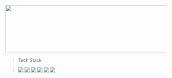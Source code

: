 

<a href="https://github.com/devxb/gitanimals">
  <img
    src="https://render.gitanimals.org/lines/ori0o0p?pet-id=599103205901646429"
    width="1000"
    height="150"
  />
</a>
  

> Tech Stack

> <img src="https://img.shields.io/badge/spring boot-6DB33F?style=for-the-badge&logo=springboot&logoColor=white"> <img src="https://img.shields.io/badge/quarkus-4695EB?style=for-the-badge&logo=quarkus&logoColor=white">  <img src="https://img.shields.io/badge/django-092E20?style=for-the-badge&logo=django&logoColor=white"> <img src="https://img.shields.io/badge/node.js-339933?style=for-the-badge&logo=node.js&logoColor=white"> <img src="https://img.shields.io/badge/mongodb-47A248?style=for-the-badge&logo=mongodb&logoColor=white"> <img src="https://img.shields.io/badge/mysql-4479A1?style=for-the-badge&logo=mysql&logoColor=white"> 
